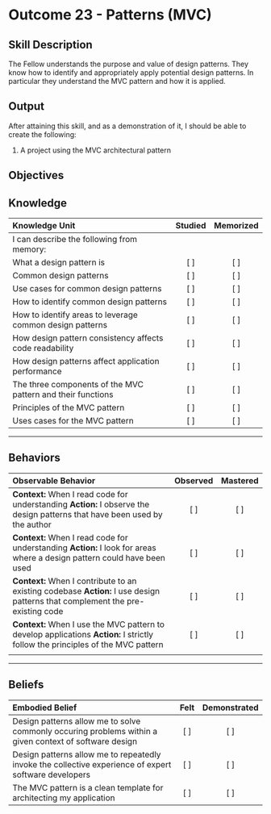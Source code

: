 # Outcome 23 - Patterns (MVC)

**Skill Description**
----------
The Fellow understands the purpose and value of design patterns. They know how to identify and appropriately apply potential design patterns. In particular they understand the MVC pattern and how it is applied.


**Output**
----------
After attaining this skill, and as a demonstration of it, I should be able to create the following:

1. A project using the MVC architectural pattern


**Objectives**
----------
## **Knowledge**


| Knowledge Unit   |      Studied      | Memorized |
|:-------------|:------------------:|:--------:|
| I can describe the following from memory: | | |
| What a design pattern is | [ ] | [ ]  |
| Common design patterns | [ ] | [ ]  |
| Use cases for common design patterns | [ ] | [ ]  |
| How to identify common design patterns | [ ] | [ ]  |
| How to identify areas to leverage common design patterns | [ ] | [ ]  |
| How design pattern consistency affects code readability | [ ] | [ ]  |
| How design patterns affect application performance | [ ] | [ ]  |
| The three components of the MVC pattern and their functions | [ ] | [ ]  |
| Principles of the MVC pattern | [ ] | [ ]  |
| Uses cases for the MVC pattern | [ ] | [ ]  |



----------


## **Behaviors**

| Observable Behavior   |      Observed      | Mastered |
|:-------------|:------------------:|:--------:|
| **Context:** When I read code for understanding **Action:** I observe the design patterns that have been used by the author | [ ] | [ ] |
| **Context:** When I read code for understanding **Action:** I look for areas where a design pattern could have been used | [ ] | [ ] |
| **Context:** When I contribute to an existing codebase **Action:** I use design patterns that complement the pre-existing code | [ ] | [ ] |
| **Context:** When I use the MVC pattern to develop applications **Action:** I strictly follow the principles of the MVC pattern | [ ] | [ ] |
| | | |


----------

## **Beliefs**


| Embodied Belief   |      Felt      | Demonstrated |
|:-------------|:------------------:|:--------:|
| Design patterns allow me to solve commonly occuring problems within a given context of software design | [ ] | [ ] |
| Design patterns allow me to repeatedly invoke the collective experience of expert software developers | [ ] | [ ] |
| The MVC pattern is a clean template for architecting my application | [ ] | [ ] |
